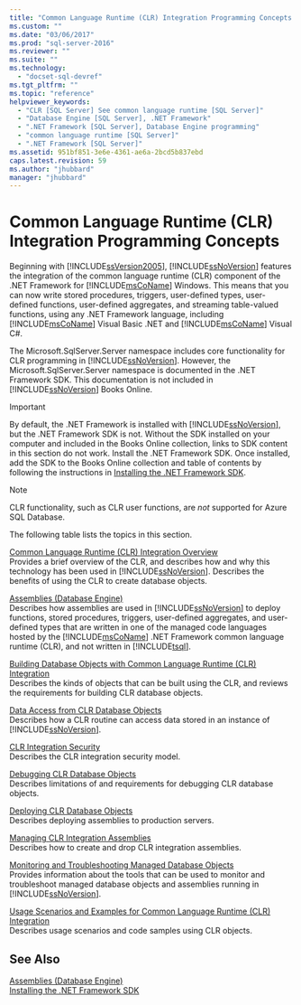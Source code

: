 ```yaml
---
title: "Common Language Runtime (CLR) Integration Programming Concepts | Microsoft Docs"
ms.custom: ""
ms.date: "03/06/2017"
ms.prod: "sql-server-2016"
ms.reviewer: ""
ms.suite: ""
ms.technology: 
  - "docset-sql-devref"
ms.tgt_pltfrm: ""
ms.topic: "reference"
helpviewer_keywords: 
  - "CLR [SQL Server] See common language runtime [SQL Server]"
  - "Database Engine [SQL Server], .NET Framework"
  - ".NET Framework [SQL Server], Database Engine programming"
  - "common language runtime [SQL Server]"
  - ".NET Framework [SQL Server]"
ms.assetid: 951bf851-3e6e-4361-ae6a-2bcd5b837ebd
caps.latest.revision: 59
ms.author: "jhubbard"
manager: "jhubbard"
---
```

# Common Language Runtime (CLR) Integration Programming Concepts
  Beginning with [!INCLUDE[ssVersion2005](../../analysis-services/data-mining/includes/ssversion2005-md.md)], [!INCLUDE[ssNoVersion](../../advanced-analytics/r-services/includes/ssnoversion-md.md)] features the integration of the common language runtime (CLR) component of the .NET Framework for [!INCLUDE[msCoName](../../advanced-analytics/r-services/tutorials/includes/msconame-md.md)] Windows. This means that you can now write stored procedures, triggers, user-defined types, user-defined functions, user-defined aggregates, and streaming table-valued functions, using any .NET Framework language, including [!INCLUDE[msCoName](../../advanced-analytics/r-services/tutorials/includes/msconame-md.md)] Visual Basic .NET and [!INCLUDE[msCoName](../../advanced-analytics/r-services/tutorials/includes/msconame-md.md)] Visual C#.  
  
 The Microsoft.SqlServer.Server namespace includes core functionality for CLR programming in [!INCLUDE[ssNoVersion](../../advanced-analytics/r-services/includes/ssnoversion-md.md)]. However, the Microsoft.SqlServer.Server namespace is documented in the .NET Framework SDK. This documentation is not included in [!INCLUDE[ssNoVersion](../../advanced-analytics/r-services/includes/ssnoversion-md.md)] Books Online.  
  
> [!IMPORTANT]  
>  By default, the .NET Framework is installed with [!INCLUDE[ssNoVersion](../../advanced-analytics/r-services/includes/ssnoversion-md.md)], but the .NET Framework SDK is not. Without the SDK installed on your computer and included in the Books Online collection, links to SDK content in this section do not work. Install the .NET Framework SDK. Once installed, add the SDK to the Books Online collection and table of contents by following the instructions in [Installing the .NET Framework SDK](http://technet.microsoft.com/library/bb686823\(v=SQL.105\).aspx).  
  
> [!NOTE]  
>  CLR functionality, such as CLR user functions, are *not* supported for Azure SQL Database.  
  
 The following table lists the topics in this section.  
  
 [Common Language Runtime &#40;CLR&#41; Integration Overview](../../relational-databases/clr-integration/common-language-runtime-integration-overview.md)  
 Provides a brief overview of the CLR, and describes how and why this technology has been used in [!INCLUDE[ssNoVersion](../../advanced-analytics/r-services/includes/ssnoversion-md.md)]. Describes the benefits of using the CLR to create database objects.  
  
 [Assemblies &#40;Database Engine&#41;](../../relational-databases/clr-integration/assemblies-database-engine.md)  
 Describes how assemblies are used in [!INCLUDE[ssNoVersion](../../advanced-analytics/r-services/includes/ssnoversion-md.md)] to deploy functions, stored procedures, triggers, user-defined aggregates, and user-defined types that are written in one of the managed code languages hosted by the [!INCLUDE[msCoName](../../advanced-analytics/r-services/tutorials/includes/msconame-md.md)] .NET Framework common language runtime (CLR), and not written in [!INCLUDE[tsql](../../advanced-analytics/r-services/includes/tsql-md.md)].  
  
 [Building Database Objects with Common Language Runtime &#40;CLR&#41; Integration](../../relational-databases/clr-integration/database-objects/building-database-objects-with-common-language-runtime-clr-integration.md)  
 Describes the kinds of objects that can be built using the CLR, and reviews the requirements for building CLR database objects.  
  
 [Data Access from CLR Database Objects](../../relational-databases/clr-integration/data-access/data-access-from-clr-database-objects.md)  
 Describes how a CLR routine can access data stored in an instance of [!INCLUDE[ssNoVersion](../../advanced-analytics/r-services/includes/ssnoversion-md.md)].  
  
 [CLR Integration Security](../../relational-databases/clr-integration/security/clr-integration-security.md)  
 Describes the CLR integration security model.  
  
 [Debugging CLR Database Objects](../../relational-databases/clr-integration/debugging-clr-database-objects.md)  
 Describes limitations of and requirements for debugging CLR database objects.  
  
 [Deploying CLR Database Objects](../../relational-databases/clr-integration/deploying-clr-database-objects.md)  
 Describes deploying assemblies to production servers.  
  
 [Managing CLR Integration Assemblies](../../relational-databases/clr-integration/assemblies/managing-clr-integration-assemblies.md)  
 Describes how to create and drop CLR integration assemblies.  
  
 [Monitoring and Troubleshooting Managed Database Objects](../../relational-databases/clr-integration/monitoring-and-troubleshooting-managed-database-objects.md)  
 Provides information about the tools that can be used to monitor and troubleshoot managed database objects and assemblies running in [!INCLUDE[ssNoVersion](../../advanced-analytics/r-services/includes/ssnoversion-md.md)].  
  
 [Usage Scenarios and Examples for Common Language Runtime &#40;CLR&#41; Integration](http://msdn.microsoft.com/library/33aac25f-abb4-4f29-af88-4a0dacd80ae7)  
 Describes usage scenarios and code samples using CLR objects.  
  
## See Also  
 [Assemblies &#40;Database Engine&#41;](../../relational-databases/clr-integration/assemblies-database-engine.md)   
 [Installing the .NET Framework SDK](http://technet.microsoft.com/library/bb686823\(v=SQL.105\).aspx)  
  
  